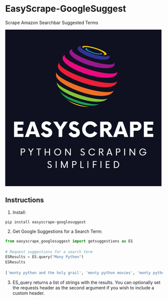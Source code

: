 # EasyScrape-GoogleSuggest

Scrape Amazon Searchbar Suggested Terms

<img src="https://github.com/amazingjoe/amazingjoe.github.io/blob/main/imgs/Easyscrape.png"/>

## Instructions

1. Install:

```
pip install easyscrape-googlesuggest
```

2. Get Google Suggestions for a Search Term:

```python
from easyscrape_googlesuggest import getsuggestions as ES

# Request suggestions for a search term
ESResults = ES.query("Mony Python")
ESResults

['monty python and the holy grail', 'monty python movies', 'monty python cast', 'monty python life of brian', 'monty python and the holy grail quotes', "monty python's flying circus", 'monty python rabbit', 'monty python quotes']
```

3. ES_query returns a list of strings with the results. You can optionally set the requests header as the second argument if you wish to include a custom header.